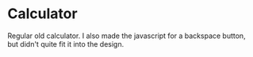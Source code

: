 # Calculator
Regular old calculator. I also made the javascript for a backspace button, but didn't quite fit it into the design. 